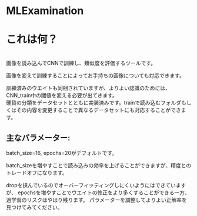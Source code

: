 # MLExamination
# これは何？

<br>
画像を読み込んでCNNで訓練し、類似度を評価するツールです。<p>
画像を変えて訓練することによってお手持ちの画像についても対応できます。

訓練済みのウエイトも同梱されていますが、よりよい認識のためには、CNN_train中の閾値を変える必要が出てきます。
<br>
硬貨の分類をデータセットとともに実装済みです。trainで読み込むフォルダもしくはその内容を変更することで異なるデータセットにも対応することができます。

## 主なパラメーター:
batch_size=16, epochs=20がデフォルトです。

batch_sizeを増やすことで読み込みの効率を上げることができますが、精度とのトレードオフになります。

dropを挟んでいるのでオーバーフィッティングしにくいようにはできていますが、
epochsを増やすことでウエイトの修正をより多くすることができる一方、過学習のリスクはやはり残ります。
パラメーターを調整してよりよい正解率を見つけてみてください。
